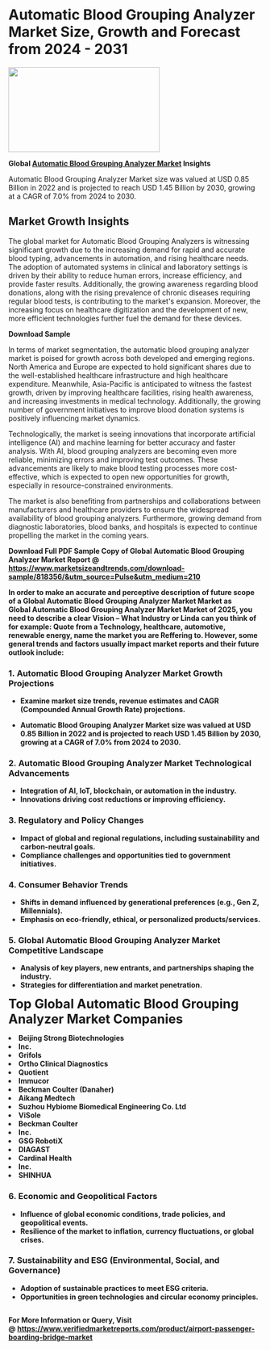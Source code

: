 <H1>Automatic Blood Grouping Analyzer Market Size, Growth and Forecast from 2024 - 2031</H1><img class="aligncenter size-medium wp-image-584254" src="https://thirdeyenews.in/wp-content/uploads/2024/09/Global-Market-Research-300x168.jpeg" alt="" width="300" height="168" /><p><strong>Global&nbsp;<a href="https://www.marketsizeandtrends.com/download-sample/818356/&amp;utm_source=Pulse&amp;utm_medium=210">Automatic Blood Grouping Analyzer Market</a> Insights</strong></p><p>Automatic Blood Grouping Analyzer Market size was valued at USD 0.85 Billion in 2022 and is projected to reach USD 1.45 Billion by 2030, growing at a CAGR of 7.0% from 2024 to 2030.</p><p><h2>Market Growth Insights</h2> <p>The global market for Automatic Blood Grouping Analyzers is witnessing significant growth due to the increasing demand for rapid and accurate blood typing, advancements in automation, and rising healthcare needs. The adoption of automated systems in clinical and laboratory settings is driven by their ability to reduce human errors, increase efficiency, and provide faster results. Additionally, the growing awareness regarding blood donations, along with the rising prevalence of chronic diseases requiring regular blood tests, is contributing to the market's expansion. Moreover, the increasing focus on healthcare digitization and the development of new, more efficient technologies further fuel the demand for these devices.</p> <p><strong>Download Sample</strong></p> <p>In terms of market segmentation, the automatic blood grouping analyzer market is poised for growth across both developed and emerging regions. North America and Europe are expected to hold significant shares due to the well-established healthcare infrastructure and high healthcare expenditure. Meanwhile, Asia-Pacific is anticipated to witness the fastest growth, driven by improving healthcare facilities, rising health awareness, and increasing investments in medical technology. Additionally, the growing number of government initiatives to improve blood donation systems is positively influencing market dynamics.</p> <p>Technologically, the market is seeing innovations that incorporate artificial intelligence (AI) and machine learning for better accuracy and faster analysis. With AI, blood grouping analyzers are becoming even more reliable, minimizing errors and improving test outcomes. These advancements are likely to make blood testing processes more cost-effective, which is expected to open new opportunities for growth, especially in resource-constrained environments.</p> <p>The market is also benefiting from partnerships and collaborations between manufacturers and healthcare providers to ensure the widespread availability of blood grouping analyzers. Furthermore, growing demand from diagnostic laboratories, blood banks, and hospitals is expected to continue propelling the market in the coming years.</p> <p><strong></p><p><span class=""><strong>Download Full PDF Sample Copy of Global Automatic Blood Grouping Analyzer Market Report</strong> @ <a href="https://www.marketsizeandtrends.com/download-sample/818356/&amp;utm_source=Pulse&amp;utm_medium=210" target="_blank">https://www.marketsizeandtrends.com/download-sample/818356/&amp;utm_source=Pulse&amp;utm_medium=210</a></span></p><p>In order to make an accurate and perceptive description of future scope of a Global&nbsp;Automatic Blood Grouping Analyzer Market Market as Global&nbsp;Automatic Blood Grouping Analyzer Market Market of 2025, you need to describe a clear Vision &ndash; What Industry or Linda can you think of for example: Quote from a Technology, healthcare, automotive, renewable energy, name the market you are Reffering to. However, some general trends and factors usually impact market reports and their future outlook include:</p><h3>1.&nbsp;<strong>Automatic Blood Grouping Analyzer Market Growth Projections</strong></h3><ul><li>Examine market size trends, revenue estimates and CAGR (Compounded Annual Growth Rate) projections.</li><li><p>Automatic Blood Grouping Analyzer Market size was valued at USD 0.85 Billion in 2022 and is projected to reach USD 1.45 Billion by 2030, growing at a CAGR of 7.0% from 2024 to 2030.</p></li></ul><h3>2.&nbsp;<strong>Automatic Blood Grouping Analyzer Market Technological Advancements</strong></h3><ul><li>Integration of AI, IoT, blockchain, or automation in the industry.</li><li>Innovations driving cost reductions or improving efficiency.</li></ul><h3>3.&nbsp;<strong>Regulatory and Policy Changes</strong></h3><ul><li>Impact of global and regional regulations, including sustainability and carbon-neutral goals.</li><li>Compliance challenges and opportunities tied to government initiatives.</li></ul><h3>4.&nbsp;<strong>Consumer Behavior Trends</strong></h3><ul><li>Shifts in demand influenced by generational preferences (e.g., Gen Z, Millennials).</li><li>Emphasis on eco-friendly, ethical, or personalized products/services.</li></ul><h3>5.&nbsp;<strong>Global Automatic Blood Grouping Analyzer Market Competitive Landscape</strong></h3><ul><li>Analysis of key players, new entrants, and partnerships shaping the industry.</li><li>Strategies for differentiation and market penetration.</li></ul><p data-pm-slice="1 1 []"><span style="color: inherit; font-family: inherit; font-size: 25px;">Top Global Automatic Blood Grouping Analyzer Market Companies</span></p><div class="" data-test-id=""><p><li>Beijing Strong Biotechnologies</li><li> Inc.</li><li> Grifols</li><li> Ortho Clinical Diagnostics</li><li> Quotient</li><li> Immucor</li><li> Beckman Coulter (Danaher)</li><li> Aikang Medtech</li><li> Suzhou Hybiome Biomedical Engineering Co. Ltd</li><li> ViSole</li><li> Beckman Coulter</li><li> Inc.</li><li> GSG RobotiX</li><li> DIAGAST</li><li> Cardinal Health</li><li> Inc.</li><li> SHINHUA</li></p></div><h3>6.&nbsp;<strong>Economic and Geopolitical Factors</strong></h3><ul><li>Influence of global economic conditions, trade policies, and geopolitical events.</li><li>Resilience of the market to inflation, currency fluctuations, or global crises.</li></ul><h3>7.&nbsp;<strong>Sustainability and ESG (Environmental, Social, and Governance)</strong></h3><ul><li>Adoption of sustainable practices to meet ESG criteria.</li><li>Opportunities in green technologies and circular economy principles.</li></ul><h2><strong style="font-size: 14px;">For More Information or Query, Visit @&nbsp;</strong><a style="background-color: #ffffff; font-size: 14px;" href="https://www.marketsizeandtrends.com/report/automatic-blood-grouping-analyzer-market/" target="_blank">https://www.verifiedmarketreports.com/product/airport-passenger-boarding-bridge-market</a></h2>
